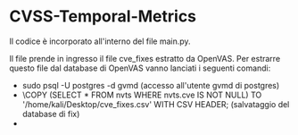 # CVSS-Temporal-Metrics

Il codice è incorporato all'interno del file main.py.

Il file prende in ingresso il file cve_fixes estratto da OpenVAS.
Per estrarre questo file dal database di OpenVAS vanno lanciati i seguenti comandi:
- sudo psql -U postgres -d gvmd (accesso all'utente gvmd di postgres)
- \COPY (SELECT * FROM nvts WHERE nvts.cve IS NOT NULL) TO '/home/kali/Desktop/cve_fixes.csv' WITH CSV HEADER; (salvataggio del database di fix)
- 
